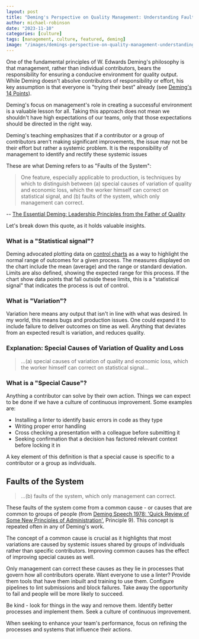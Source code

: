```yaml
---
layout: post
title: "Deming's Perspective on Quality Management: Understanding Faults of the System"
author: michael-robinson
date: "2023-11-10"
categories: [culture]
tags: [management, culture, featured, deming]
image: "/images/demings-perspective-on-quality-management-understanding-faults-of-the-system.png"
---
```


One of the fundamental principles of W. Edwards Deming's philosophy is that management, rather than individual contributors, bears the responsibility for ensuring a conducive environment for quality output. While Deming doesn't absolve contributors of responsibility or effort, his key assumption is that everyone is "trying their best" already (see [Deming's 14 Points](/deming-14-points/)).

Deming's focus on management's role in creating a successful environment is a valuable lesson for all. Taking this approach does not mean we shouldn't have high expectations of our teams, only that those expectations should be directed in the right way.

Deming's teaching emphasizes that if a contributor or a group of contributors aren't making significant improvements, the issue may not be their effort but rather a systemic problem. It is the responsibility of management to identify and rectify these systemic issues

These are what Deming refers to as "Faults of the System":

> One feature, especially applicable to production, is techniques by which to distinguish between (a) special causes of variation of quality and economic loss, which the worker himself can correct on statistical signal, and (b) faults of the system, which only management can correct.

-- [The Essential Deming: Leadership Principles from the Father of Quality](https://learning.oreilly.com/library/view/-/9780071790222/ch01.html)

Let's break down this quote, as it holds valuable insights.

### What is a "Statistical signal"?

Deming advocated plotting data on [control charts](https://deming.org/the-first-control-chart/) as a way to highlight the normal range of outcomes for a given process. The measures displayed on the chart include the mean (average) and the range or standard deviation. Limits are also defined, showing the expected range for this process. If the chart show data points that fall outside these limits, this is a "statistical signal" that indicates the process is out of control.

### What is "Variation"?

Variation here means any output that isn't in line with what was desired. In my world, this means bugs and production issues. One could expand it to include failure to deliver outcomes on time as well. Anything that deviates from an expected result is variation, and reduces quality.

### Explanation: Special Causes of Variation of Quality and Loss

> ...(a) special causes of variation of quality and economic loss, which the worker himself can correct on statistical signal...

### What is a "Special Cause"?

Anything a contributor can solve by their own action. Things we can expect to be done if we have a culture of continuous improvement. Some examples are:

- Installing a linter to identify basic errors in code as they type
- Writing proper error handling
- Cross checking a presentation with a colleague before submitting it
- Seeking confirmation that a decision has factored relevant context before locking it in

A key element of this definition is that a special cause is specific to a contributor or a group as individuals.

## Faults of the System

> ...(b) faults of the system, which only management can correct.

These faults of the system come from a common cause - or causes that are common to groups of people (from [Deming Speech 1978: 'Quick Review of Some New Principles of Administration'](https://www.qualitydigest.com/inside/management-article/deming-speech-1978-quick-review-some-new-principles-administration-112421), Principle 9). This concept is repeated often in any of Deming's work.

The concept of a common cause is crucial as it highlights that most variations are caused by systemic issues shared by groups of individuals rather than specific contributors. Improving common causes has the effect of improving special causes as well.

Only management can correct these causes as they lie in processes that govern how all contributors operate. Want everyone to use a linter? Provide them tools that have them inbuilt and training to use them. Configure pipelines to lint submissions and block failures. Take away the opportunity to fail and people will be more likely to succeed.

Be kind - look for things in the way and remove them. Identify better processes and implement them. Seek a culture of continuous improvement.

When seeking to enhance your team's performance, focus on refining the processes and systems that influence their actions.
